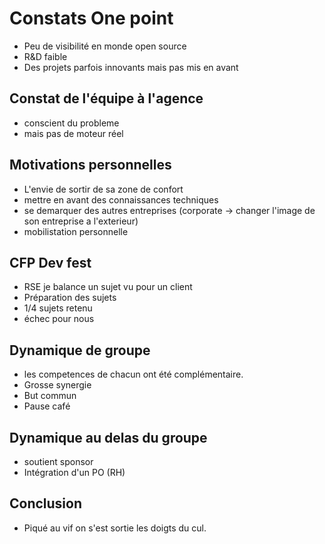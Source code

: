 # Constats One point
- Peu de visibilité en monde open source
- R&D faible
- Des projets parfois innovants mais pas mis en avant

## Constat de l'équipe à l'agence
- conscient du probleme
- mais pas de moteur réel
					
					
## Motivations personnelles
- L'envie de sortir de sa zone de confort
- mettre en avant des connaissances techniques
- se demarquer des autres entreprises (corporate -> changer l'image de son entreprise a l'exterieur)
- mobilistation personnelle

## CFP Dev fest
- RSE je balance un sujet vu pour un client
- Préparation des sujets
- 1/4 sujets retenu
- échec pour nous

## Dynamique de groupe
- les competences de chacun ont été complémentaire.
- Grosse synergie
- But commun
- Pause café

## Dynamique au delas du groupe
- soutient sponsor
- Intégration d'un PO (RH)
					
## Conclusion
- Piqué au vif on s'est sortie les doigts du cul.